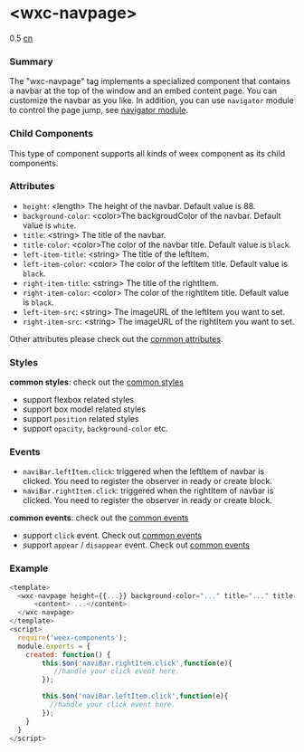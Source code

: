 # &lt;wxc-navpage&gt;
<span class="weex-version">0.5</span>
<a href="https://github.com/weexteam/article/wiki/%E6%AC%A2%E8%BF%8E%E5%8F%82%E4%B8%8EWeex%E4%B8%AD%E6%96%87%E6%96%87%E6%A1%A3%E7%BF%BB%E8%AF%91"  class="weex-translate incomplete">cn</a>

### Summary

The "wxc-navpage" tag implements a specialized component that contains a navbar at the top of the window and an embed content page. You can customize the navbar as you like. In addition, you can use `navigator` module to control the page jump, see [navigator module](../modules/navigator.md).

### Child Components

This type of component supports all kinds of weex component as its child components.

### Attributes

- `height`: &lt;length&gt; The height of the navbar. Default value is 88.
- `background-color`: &lt;color&gt;The backgroudColor of the navbar. Default value is `white`.
- `title`: &lt;string&gt; The title of the navbar.
- `title-color`: &lt;color&gt;The color of the navbar title. Default value is `black`.
- `left-item-title`: &lt;string&gt; The title of the leftItem.
-  `left-item-color`: &lt;color&gt; The color of the leftItem title. Default value is `black`.
- `right-item-title`: &lt;string&gt; The title of the rightItem.
-  `right-item-color`: &lt;color&gt; The color of the rightItem title. Default value is `black`.
- `left-item-src`: &lt;string&gt; The imageURL of the leftItem you want to set.
- `right-item-src`: &lt;string&gt; The imageURL of the rightItem you want to set.

Other attributes please check out the [common attributes](../references/common-attrs.md).

### Styles

**common styles**: check out the [common styles](../references/common-attrs.md)

- support flexbox related styles
- support box model related styles
- support ``position`` related styles
- support ``opacity``, ``background-color`` etc.

### Events

- `naviBar.leftItem.click`: triggered when the leftItem of navbar is clicked. You need to register the observer in ready or create block.
- `naviBar.rightItem.click`: triggered when the rightItem of navbar is clicked. You need to register the observer in ready or create block.

**common events**: check out the [common events](../references/common-event.md)

- support `click` event. Check out [common events](../references/common-event.md)
- support `appear` / `disappear` event. Check out [common events](../references/common-event.md)

### Example

```js
<template>
  <wxc-navpage height={{...}} background-color="..." title="..." title-color="..." left-item-title="..." left-item-color="..." right-item-src="...">
      <content> ...</content>
  </wxc-navpage>
</template>
<script>
  require('weex-components');
  module.exports = {
    created: function() {
        this.$on('naviBar.rightItem.click',function(e){
           //handle your click event here.
        });

        this.$on('naviBar.leftItem.click',function(e){
          //handle your click event here.
        });
    }
  }
</script>
```
